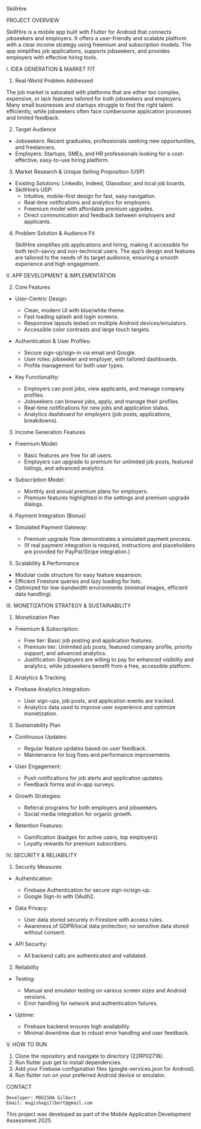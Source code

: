  SkillHire

 PROJECT OVERVIEW

SkillHire is a mobile app built with Flutter for Android that connects jobseekers and employers. It offers a user-friendly and scalable platform with a clear income strategy using freemium and subscription models. The app simplifies job applications, supports jobseekers, and provides employers with effective hiring tools.

 I. IDEA GENERATION & MARKET FIT

 1. Real-World Problem Addressed

The job market is saturated with platforms that are either too complex, expensive, or lack features tailored for both jobseekers and employers. Many small businesses and startups struggle to find the right talent efficiently, while jobseekers often face cumbersome application processes and limited feedback.

2. Target Audience

- Jobseekers: Recent graduates, professionals seeking new opportunities, and freelancers.
- Employers: Startups, SMEs, and HR professionals looking for a cost-effective, easy-to-use hiring platform.

 3. Market Research & Unique Selling Proposition (USP)

- Existing Solutions: LinkedIn, Indeed, Glassdoor, and local job boards.
- SkillHire’s USP:
  - Intuitive, mobile-first design for fast, easy navigation.
  - Real-time notifications and analytics for employers.
  - Freemium model with affordable premium upgrades.
  - Direct communication and feedback between employers and applicants.

 4. Problem Solution & Audience Fit

    SkillHire simplifies job applications and hiring, making it accessible for both tech-savvy and non-technical users. The app’s design and features are tailored to the needs of its target audience, ensuring a smooth experience and high engagement.


 II. APP DEVELOPMENT & IMPLEMENTATION

 2. Core Features

- User-Centric Design:

  - Clean, modern UI with blue/white theme.
  - Fast loading splash and login screens.
  - Responsive layouts tested on multiple Android devices/emulators.
  - Accessible color contrasts and large touch targets.

- Authentication & User Profiles:

  - Secure sign-up/sign-in via email and Google.
  - User roles: jobseeker and employer, with tailored dashboards.
  - Profile management for both user types.

- Key Functionality:

  - Employers can post jobs, view applicants, and manage company profiles.
  - Jobseekers can browse jobs, apply, and manage their profiles.
  - Real-time notifications for new jobs and application status.
  - Analytics dashboard for employers (job posts, applications, breakdowns).

 3. Income Generation Features

- Freemium Model:

  - Basic features are free for all users.
  - Employers can upgrade to premium for unlimited job posts, featured listings, and advanced analytics.

- Subscription Model:

  - Monthly and annual premium plans for employers.
  - Premium features highlighted in the settings and premium upgrade dialogs.

 4. Payment Integration (Bonus)

- Simulated Payment Gateway:

  - Premium upgrade flow demonstrates a simulated payment process.
  - (If real payment integration is required, instructions and placeholders are provided for PayPal/Stripe integration.)

 5. Scalability & Performance

- Modular code structure for easy feature expansion.
- Efficient Firestore queries and lazy loading for lists.
- Optimized for low-bandwidth environments (minimal images, efficient data handling).


 III. MONETIZATION STRATEGY & SUSTAINABILITY

 1. Monetization Plan

- Freemium & Subscription:

  - Free tier: Basic job posting and application features.
  - Premium tier: Unlimited job posts, featured company profile, priority support, and advanced analytics.
  - Justification: Employers are willing to pay for enhanced visibility and analytics, while jobseekers benefit from a free, accessible platform.

 2. Analytics & Tracking
 
- Firebase Analytics Integration:

  - User sign-ups, job posts, and application events are tracked.
  - Analytics data used to improve user experience and optimize monetization.

 3. Sustainability Plan

- Continuous Updates:

  - Regular feature updates based on user feedback.
  - Maintenance for bug fixes and performance improvements.

- User Engagement:

  - Push notifications for job alerts and application updates.
  - Feedback forms and in-app surveys.

- Growth Strategies:

  - Referral programs for both employers and jobseekers.
  - Social media integration for organic growth.

- Retention Features:

  - Gamification (badges for active users, top employers).
  - Loyalty rewards for premium subscribers.


 IV. SECURITY & RELIABILITY

 1. Security Measures

- Authentication:

  - Firebase Authentication for secure sign-in/sign-up.
  - Google Sign-In with OAuth2.

- Data Privacy:

  - User data stored securely in Firestore with access rules.
  - Awareness of GDPR/local data protection; no sensitive data stored without consent.

- API Security:

  - All backend calls are authenticated and validated.

 2. Reliability

- Testing:

  - Manual and emulator testing on various screen sizes and Android versions.
  - Error handling for network and authentication failures.

- Uptime:

  - Firebase backend ensures high availability.
  - Minimal downtime due to robust error handling and user feedback.

 V. HOW TO RUN

1. Clone the repository and navigate to directory (22RP02716).
2. Run flutter pub get to install dependencies.
3. Add your Firebase configuration files (google-services.json for Android).
4. Run flutter run on your preferred Android device or emulator.


  CONTACT

    Developer: MUGISHA Gilbert 
    Email: mugishagillbert@gmail.com


This project was developed as part of the Mobile Application Development Assessment 2025.


